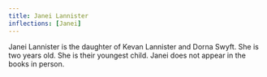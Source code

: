 ```yaml
---
title: Janei Lannister
inflections: [Janei]
---
```


Janei Lannister is the daughter of Kevan Lannister and Dorna Swyft. She is two years old. She is their youngest child. Janei does not appear in the books in person.


